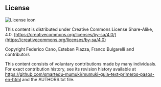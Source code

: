 ## License
![License icon](https://licensebuttons.net/l/by-sa/3.0/88x31.png)

This content is distributed under Creative Commons License Share-Alike, 4.0. [https://creativecommons.org/licenses/by-sa/4.0/](https://creativecommons.org/licenses/by-sa/4.0)

Copyright Federico Cano, Esteban Piazza, Franco Bulgarelli and contributors

This content consists of voluntary contributions made by many
individuals. For exact contribution history, see its revision history
available at https://github.com/smartedu-mumuki/mumuki-guia-text-primeros-pasos-en-html and the AUTHORS.txt file.

